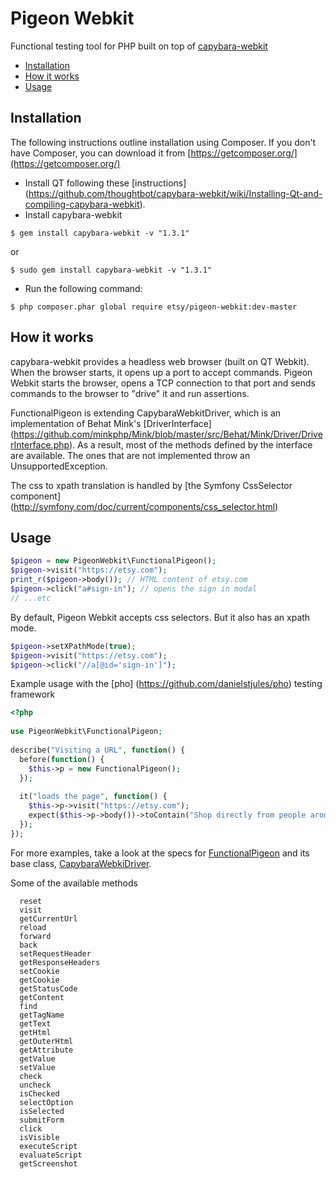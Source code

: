 Pigeon Webkit
=============

Functional testing tool for PHP built on top of [capybara-webkit](https://github.com/thoughtbot/capybara-webkit)

 * [Installation](#installation)
 * [How it works](#how-it-works)
 * [Usage](#usage)

## Installation

The following instructions outline installation using Composer. If you don't
have Composer, you can download it from [https://getcomposer.org/](https://getcomposer.org/)

 * Install QT following these [instructions] (https://github.com/thoughtbot/capybara-webkit/wiki/Installing-Qt-and-compiling-capybara-webkit).
 * Install capybara-webkit

```
$ gem install capybara-webkit -v "1.3.1"
```

or

```
$ sudo gem install capybara-webkit -v "1.3.1"
```

 * Run the following command:

```
$ php composer.phar global require etsy/pigeon-webkit:dev-master
```

## How it works

capybara-webkit provides a headless web browser (built on QT Webkit). When the browser starts, it opens up a port to accept commands. Pigeon Webkit starts the browser, opens a TCP connection to that port and sends commands to the browser to "drive" it and run assertions.

FunctionalPigeon is extending CapybaraWebkitDriver, which is an implementation of Behat Mink's [DriverInterface] (https://github.com/minkphp/Mink/blob/master/src/Behat/Mink/Driver/DriverInterface.php). As a result, most of the methods defined by the interface are available. The ones that are not implemented throw an UnsupportedException.

The css to xpath translation is handled by [the Symfony CssSelector component] (http://symfony.com/doc/current/components/css_selector.html)

## Usage

```php
$pigeon = new PigeonWebkit\FunctionalPigeon();
$pigeon->visit("https://etsy.com");
print_r($pigeon->body()); // HTML content of etsy.com
$pigeon->click("a#sign-in"); // opens the sign in modal
// ...etc
```

By default, Pigeon Webkit accepts css selectors. But it also has an xpath mode.

```php
$pigeon->setXPathMode(true);
$pigeon->visit("https://etsy.com");
$pigeon->click("//a[@id='sign-in']");
```

Example usage with the [pho] (https://github.com/danielstjules/pho) testing framework

```php
<?php
 
use PigeonWebkit\FunctionalPigeon;
 
describe("Visiting a URL", function() {
  before(function() {
    $this->p = new FunctionalPigeon();
  });
  
  it("loads the page", function() {
    $this->p->visit("https://etsy.com");
    expect($this->p->body())->toContain("Shop directly from people around the world.");
  });
});
```

For more examples, take a look at the specs for [FunctionalPigeon](spec/lib/FunctionalPigeonSpec.php) and its base class, [CapybaraWebkiDriver](spec/lib/CapybaraWebkitDriverSpec.php).

Some of the available methods

```
  reset
  visit
  getCurrentUrl
  reload
  forward
  back
  setRequestHeader
  getResponseHeaders
  setCookie
  getCookie
  getStatusCode
  getContent
  find
  getTagName
  getText
  getHtml
  getOuterHtml
  getAttribute
  getValue
  setValue
  check
  uncheck
  isChecked
  selectOption
  isSelected
  submitForm
  click
  isVisible
  executeScript
  evaluateScript
  getScreenshot
```
